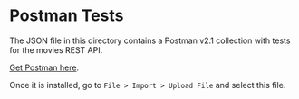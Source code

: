 
# Postman Tests

The JSON file in this directory contains
a Postman v2.1 collection with tests for
the movies REST API.

[Get Postman here](https://www.postman.com/downloads/).

Once it is installed, go to `File > Import > Upload File`
and select this file.